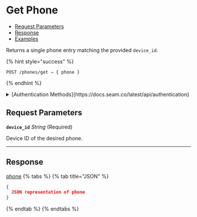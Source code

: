 # Get Phone

- [Request Parameters](./#request-parameters)
- [Response](./#response)
- [Examples](./#examples)

Returns a single phone entry matching the provided `device_id`.

{% hint style="success" %}
```
POST /phones/get ⇒ { phone }
```
{% endhint %}

<details>

<summary>[Authentication Methods]{https://docs.seam.co/latest/api/authentication}</summary>

- API key
- Personal access token
  <br>Must also include the `seam-workspace` header in the request.
</details>

## Request Parameters

**`device_id`** *String* (Required)

Device ID of the desired phone.

---


## Response

[phone](./)
{% tabs %}
{% tab title="JSON" %}
```json
{
  JSON representation of phone
}
```
{% endtab %}
{% endtabs %}
